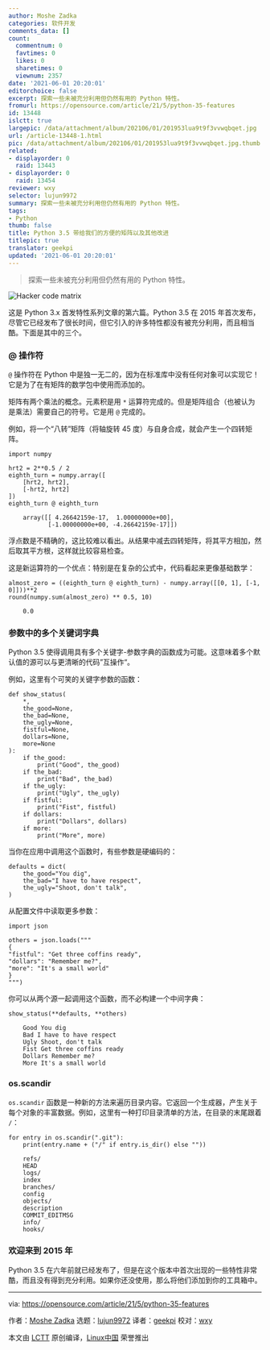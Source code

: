 ```yaml
---
author: Moshe Zadka
categories: 软件开发
comments_data: []
count:
  commentnum: 0
  favtimes: 0
  likes: 0
  sharetimes: 0
  viewnum: 2357
date: '2021-06-01 20:20:01'
editorchoice: false
excerpt: 探索一些未被充分利用但仍然有用的 Python 特性。
fromurl: https://opensource.com/article/21/5/python-35-features
id: 13448
islctt: true
largepic: /data/attachment/album/202106/01/201953lua9t9f3vvwqbqet.jpg
url: /article-13448-1.html
pic: /data/attachment/album/202106/01/201953lua9t9f3vvwqbqet.jpg.thumb.jpg
related:
- displayorder: 0
  raid: 13443
- displayorder: 0
  raid: 13454
reviewer: wxy
selector: lujun9972
summary: 探索一些未被充分利用但仍然有用的 Python 特性。
tags:
- Python
thumb: false
title: Python 3.5 带给我们的方便的矩阵以及其他改进
titlepic: true
translator: geekpi
updated: '2021-06-01 20:20:01'
---
```



> 
> 探索一些未被充分利用但仍然有用的 Python 特性。
> 
> 
> 


![](/data/attachment/album/202106/01/201953lua9t9f3vvwqbqet.jpg "Hacker code matrix")


这是 Python 3.x 首发特性系列文章的第六篇。Python 3.5 在 2015 年首次发布，尽管它已经发布了很长时间，但它引入的许多特性都没有被充分利用，而且相当酷。下面是其中的三个。


### @ 操作符


`@` 操作符在 Python 中是独一无二的，因为在标准库中没有任何对象可以实现它！它是为了在有矩阵的数学包中使用而添加的。


矩阵有两个乘法的概念。元素积是用 `*` 运算符完成的。但是矩阵组合（也被认为是乘法）需要自己的符号。它是用 `@` 完成的。


例如，将一个“八转”矩阵（将轴旋转 45 度）与自身合成，就会产生一个四转矩阵。



```
import numpy

hrt2 = 2**0.5 / 2
eighth_turn = numpy.array([
    [hrt2, hrt2],
    [-hrt2, hrt2]
])
eighth_turn @ eighth_turn

```


```
    array([[ 4.26642159e-17,  1.00000000e+00],
           [-1.00000000e+00, -4.26642159e-17]])

```

浮点数是不精确的，这比较难以看出。从结果中减去四转矩阵，将其平方相加，然后取其平方根，这样就比较容易检查。


这是新运算符的一个优点：特别是在复杂的公式中，代码看起来更像基础数学：



```
almost_zero = ((eighth_turn @ eighth_turn) - numpy.array([[0, 1], [-1, 0]]))**2
round(numpy.sum(almost_zero) ** 0.5, 10)

```


```
    0.0

```

### 参数中的多个关键词字典


Python 3.5 使得调用具有多个关键字-参数字典的函数成为可能。这意味着多个默认值的源可以与更清晰的代码”互操作“。


例如，这里有个可笑的关键字参数的函数：



```
def show_status(
    *,
    the_good=None,
    the_bad=None,
    the_ugly=None,
    fistful=None,
    dollars=None,
    more=None
):
    if the_good:
        print("Good", the_good)
    if the_bad:
        print("Bad", the_bad)
    if the_ugly:
        print("Ugly", the_ugly)
    if fistful:
        print("Fist", fistful)
    if dollars:
        print("Dollars", dollars)
    if more:
        print("More", more)

```

当你在应用中调用这个函数时，有些参数是硬编码的：



```
defaults = dict(
    the_good="You dig",
    the_bad="I have to have respect",
    the_ugly="Shoot, don't talk",
)

```

从配置文件中读取更多参数：



```
import json

others = json.loads("""
{
"fistful": "Get three coffins ready",
"dollars": "Remember me?",
"more": "It's a small world"
}
""")

```

你可以从两个源一起调用这个函数，而不必构建一个中间字典：



```
show_status(**defaults, **others)

```


```
    Good You dig
    Bad I have to have respect
    Ugly Shoot, don't talk
    Fist Get three coffins ready
    Dollars Remember me?
    More It's a small world

```

### os.scandir


`os.scandir` 函数是一种新的方法来遍历目录内容。它返回一个生成器，产生关于每个对象的丰富数据。例如，这里有一种打印目录清单的方法，在目录的末尾跟着 `/`：



```
for entry in os.scandir(".git"):
    print(entry.name + ("/" if entry.is_dir() else ""))

```


```
    refs/
    HEAD
    logs/
    index
    branches/
    config
    objects/
    description
    COMMIT_EDITMSG
    info/
    hooks/

```

### 欢迎来到 2015 年


Python 3.5 在六年前就已经发布了，但是在这个版本中首次出现的一些特性非常酷，而且没有得到充分利用。如果你还没使用，那么将他们添加到你的工具箱中。




---


via: <https://opensource.com/article/21/5/python-35-features>


作者：[Moshe Zadka](https://opensource.com/users/moshez) 选题：[lujun9972](https://github.com/lujun9972) 译者：[geekpi](https://github.com/geekpi) 校对：[wxy](https://github.com/wxy)


本文由 [LCTT](https://github.com/LCTT/TranslateProject) 原创编译，[Linux中国](https://linux.cn/) 荣誉推出